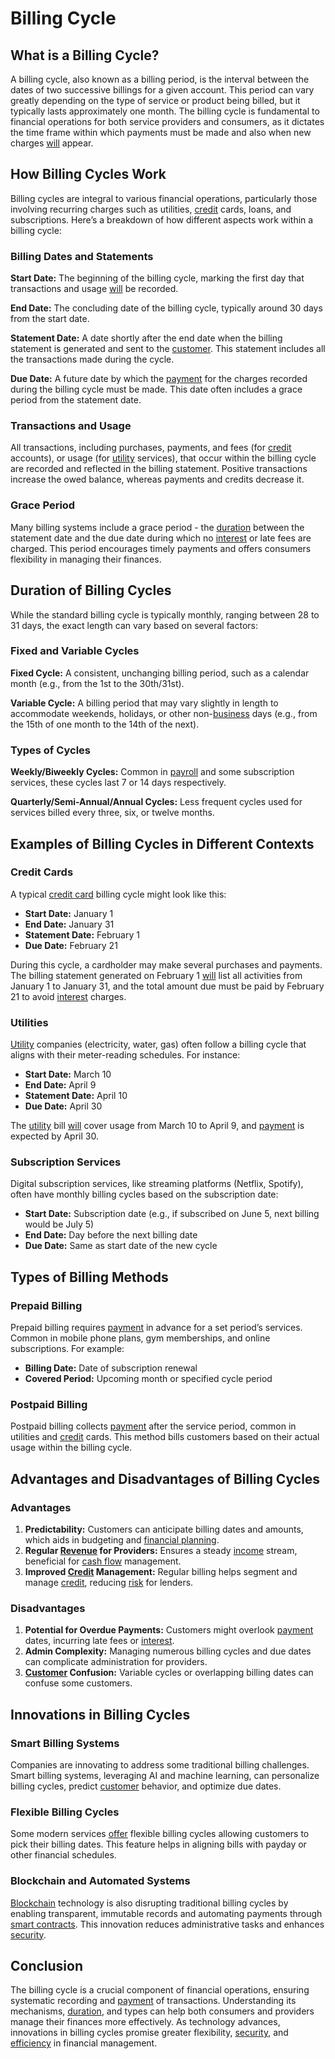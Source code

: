 # Billing Cycle

## What is a Billing Cycle?

A billing cycle, also known as a billing period, is the interval between the dates of two successive billings for a given account. This period can vary greatly depending on the type of service or product being billed, but it typically lasts approximately one month. The billing cycle is fundamental to financial operations for both service providers and consumers, as it dictates the time frame within which payments must be made and also when new charges [will](../w/will.md) appear.

## How Billing Cycles Work

Billing cycles are integral to various financial operations, particularly those involving recurring charges such as utilities, [credit](../c/credit.md) cards, loans, and subscriptions. Here’s a breakdown of how different aspects work within a billing cycle:

### Billing Dates and Statements

**Start Date:** The beginning of the billing cycle, marking the first day that transactions and usage [will](../w/will.md) be recorded.

**End Date:** The concluding date of the billing cycle, typically around 30 days from the start date.

**Statement Date:** A date shortly after the end date when the billing statement is generated and sent to the [customer](../c/customer.md). This statement includes all the transactions made during the cycle.

**Due Date:** A future date by which the [payment](../p/payment.md) for the charges recorded during the billing cycle must be made. This date often includes a grace period from the statement date.

### Transactions and Usage

All transactions, including purchases, payments, and fees (for [credit](../c/credit.md) accounts), or usage (for [utility](../u/utility.md) services), that occur within the billing cycle are recorded and reflected in the billing statement. Positive transactions increase the owed balance, whereas payments and credits decrease it.

### Grace Period 

Many billing systems include a grace period - the [duration](../d/duration.md) between the statement date and the due date during which no [interest](../i/interest.md) or late fees are charged. This period encourages timely payments and offers consumers flexibility in managing their finances.

## Duration of Billing Cycles

While the standard billing cycle is typically monthly, ranging between 28 to 31 days, the exact length can vary based on several factors:

### Fixed and Variable Cycles

**Fixed Cycle:** A consistent, unchanging billing period, such as a calendar month (e.g., from the 1st to the 30th/31st).

**Variable Cycle:** A billing period that may vary slightly in length to accommodate weekends, holidays, or other non-[business](../b/business.md) days (e.g., from the 15th of one month to the 14th of the next).

### Types of Cycles

**Weekly/Biweekly Cycles:** Common in [payroll](../p/payroll.md) and some subscription services, these cycles last 7 or 14 days respectively.

**Quarterly/Semi-Annual/Annual Cycles:** Less frequent cycles used for services billed every three, six, or twelve months.

## Examples of Billing Cycles in Different Contexts

### Credit Cards

A typical [credit card](../c/credit_card.md) billing cycle might look like this:

- **Start Date:** January 1
- **End Date:** January 31
- **Statement Date:** February 1
- **Due Date:** February 21

During this cycle, a cardholder may make several purchases and payments. The billing statement generated on February 1 [will](../w/will.md) list all activities from January 1 to January 31, and the total amount due must be paid by February 21 to avoid [interest](../i/interest.md) charges.

### Utilities

[Utility](../u/utility.md) companies (electricity, water, gas) often follow a billing cycle that aligns with their meter-reading schedules. For instance:

- **Start Date:** March 10
- **End Date:** April 9
- **Statement Date:** April 10
- **Due Date:** April 30

The [utility](../u/utility.md) bill [will](../w/will.md) cover usage from March 10 to April 9, and [payment](../p/payment.md) is expected by April 30.

### Subscription Services

Digital subscription services, like streaming platforms (Netflix, Spotify), often have monthly billing cycles based on the subscription date:

- **Start Date:** Subscription date (e.g., if subscribed on June 5, next billing would be July 5)
- **End Date:** Day before the next billing date
- **Due Date:** Same as start date of the new cycle

## Types of Billing Methods

### Prepaid Billing

Prepaid billing requires [payment](../p/payment.md) in advance for a set period’s services. Common in mobile phone plans, gym memberships, and online subscriptions. For example:

- **Billing Date:** Date of subscription renewal
- **Covered Period:** Upcoming month or specified cycle period

### Postpaid Billing

Postpaid billing collects [payment](../p/payment.md) after the service period, common in utilities and [credit](../c/credit.md) cards. This method bills customers based on their actual usage within the billing cycle.

## Advantages and Disadvantages of Billing Cycles

### Advantages

1. **Predictability:** Customers can anticipate billing dates and amounts, which aids in budgeting and [financial planning](../f/financial_planning.md).
2. **Regular [Revenue](../r/revenue.md) for Providers:** Ensures a steady [income](../i/income.md) stream, beneficial for [cash flow](../c/cash_flow.md) management.
3. **Improved [Credit](../c/credit.md) Management:** Regular billing helps segment and manage [credit](../c/credit.md), reducing [risk](../r/risk.md) for lenders.

### Disadvantages

1. **Potential for Overdue Payments:** Customers might overlook [payment](../p/payment.md) dates, incurring late fees or [interest](../i/interest.md).
2. **Admin Complexity:** Managing numerous billing cycles and due dates can complicate administration for providers.
3. **[Customer](../c/customer.md) Confusion:** Variable cycles or overlapping billing dates can confuse some customers.

## Innovations in Billing Cycles

### Smart Billing Systems

Companies are innovating to address some traditional billing challenges. Smart billing systems, leveraging AI and machine learning, can personalize billing cycles, predict [customer](../c/customer.md) behavior, and optimize due dates.

### Flexible Billing Cycles

Some modern services [offer](../o/offer.md) flexible billing cycles allowing customers to pick their billing dates. This feature helps in aligning bills with payday or other financial schedules.

### Blockchain and Automated Systems

[Blockchain](../b/blockchain_in_trading.md) technology is also disrupting traditional billing cycles by enabling transparent, immutable records and automating payments through [smart contracts](../s/smart_contracts_in_trading.md). This innovation reduces administrative tasks and enhances [security](../s/security.md).

## Conclusion

The billing cycle is a crucial component of financial operations, ensuring systematic recording and [payment](../p/payment.md) of transactions. Understanding its mechanisms, [duration](../d/duration.md), and types can help both consumers and providers manage their finances more effectively. As technology advances, innovations in billing cycles promise greater flexibility, [security](../s/security.md), and [efficiency](../e/efficiency.md) in financial management.